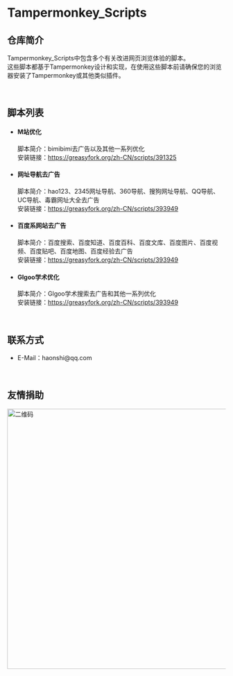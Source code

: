 <h1>Tampermonkey_Scripts</h1>

<h2>仓库简介</h2>

<p>Tampermonkey_Scripts中包含多个有关改进网页浏览体验的脚本。</br>
这些脚本都基于Tampermonkey设计和实现，在使用这些脚本前请确保您的浏览器安装了Tampermonkey或其他类似插件。</p>
</br>

<h2>脚本列表</h2>
<ul>
  <li>
  <h4>M站优化</h4>
  脚本简介：bimibimi去广告以及其他一系列优化</br>
  安装链接：<a href="https://greasyfork.org/zh-CN/scripts/391325" target="_blank">https://greasyfork.org/zh-CN/scripts/391325</a>
  </li>
  <li>
  <h4>网址导航去广告</h4>
  脚本简介：hao123、2345网址导航、360导航、搜狗网址导航、QQ导航、UC导航、毒霸网址大全去广告</br>
  安装链接：<a href="https://greasyfork.org/zh-CN/scripts/393949" target="_blank">https://greasyfork.org/zh-CN/scripts/393949</a>
  </li>
  <li>
  <h4>百度系网站去广告</h4>
  脚本简介：百度搜索、百度知道、百度百科、百度文库、百度图片、百度视频、百度贴吧、百度地图、百度经验去广告</br>
  安装链接：<a href="https://greasyfork.org/zh-CN/scripts/394099" target="_blank">https://greasyfork.org/zh-CN/scripts/393949</a>
  </li>
  <li>
  <h4>Glgoo学术优化</h4>
  脚本简介：Glgoo学术搜索去广告和其他一系列优化</br>
  安装链接：<a href="https://greasyfork.org/zh-CN/scripts/394471" target="_blank">https://greasyfork.org/zh-CN/scripts/393949</a>
  </li>
</ul>
</br>

<h2>联系方式</h2>
<ul>
  <li>E-Mail：haonshi@qq.com</li>
</ul>
</br>

<h2>友情捐助</h2>
<img src="https://i.loli.net/2020/01/09/5aoFgD1qVWnrOHp.png" alt="二维码" width="600">
